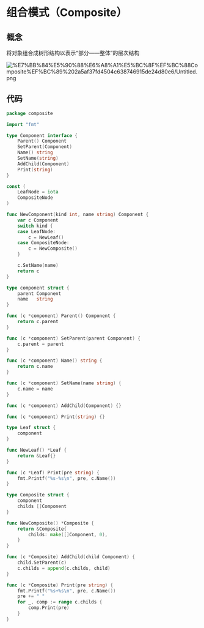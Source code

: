 # 组合模式（Composite）

## 概念

将对象组合成树形结构以表示“部分——整体”的层次结构

![%E7%BB%84%E5%90%88%E6%A8%A1%E5%BC%8F%EF%BC%88Composite%EF%BC%89%202a5af37fd4504c638746915de24d80e6/Untitled.png](%E7%BB%84%E5%90%88%E6%A8%A1%E5%BC%8F%EF%BC%88Composite%EF%BC%89%202a5af37fd4504c638746915de24d80e6/Untitled.png)

## 代码

```go
package composite

import "fmt"

type Component interface {
	Parent() Component
	SetParent(Component)
	Name() string
	SetName(string)
	AddChild(Component)
	Print(string)
}

const (
	LeafNode = iota
	CompositeNode
)

func NewComponent(kind int, name string) Component {
	var c Component
	switch kind {
	case LeafNode:
		c = NewLeaf()
	case CompositeNode:
		c = NewComposite()
	}

	c.SetName(name)
	return c
}

type component struct {
	parent Component
	name   string
}

func (c *component) Parent() Component {
	return c.parent
}

func (c *component) SetParent(parent Component) {
	c.parent = parent
}

func (c *component) Name() string {
	return c.name
}

func (c *component) SetName(name string) {
	c.name = name
}

func (c *component) AddChild(Component) {}

func (c *component) Print(string) {}

type Leaf struct {
	component
}

func NewLeaf() *Leaf {
	return &Leaf{}
}

func (c *Leaf) Print(pre string) {
	fmt.Printf("%s-%s\n", pre, c.Name())
}

type Composite struct {
	component
	childs []Component
}

func NewComposite() *Composite {
	return &Composite{
		childs: make([]Component, 0),
	}
}

func (c *Composite) AddChild(child Component) {
	child.SetParent(c)
	c.childs = append(c.childs, child)
}

func (c *Composite) Print(pre string) {
	fmt.Printf("%s+%s\n", pre, c.Name())
	pre += " "
	for _, comp := range c.childs {
		comp.Print(pre)
	}
}
```